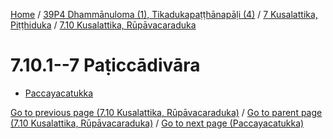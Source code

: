 
[Home](/) / [39P4 Dhammānuloma (1), Tikadukapaṭṭhānapāḷi (4)](../...md) / [7 Kusalattika, Piṭṭhiduka](...md) / [7.10 Kusalattika, Rūpāvacaraduka](../39P4/7/7.10.md)

# 7.10.1--7 Paṭiccādivāra

* [Paccayacatukka](7.10.1--7/Paccayacatukka.md)

[Go to previous page (7.10 Kusalattika, Rūpāvacaraduka)](../39P4/7/7.10.md) / [Go to parent page (7.10 Kusalattika, Rūpāvacaraduka)](../39P4/7/7.10.md) / [Go to next page (Paccayacatukka)](7.10.1--7/Paccayacatukka.md)


